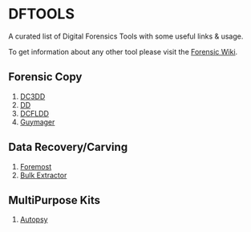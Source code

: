 # DFTOOLS
A curated list of Digital Forensics Tools with some useful links & usage.

To get information about any other tool please visit the [Forensic Wiki](https://forensicswiki.org).


## Forensic Copy
1. [DC3DD](./dc3dd.md)
2. [DD](https://wiki.archlinux.org/index.php/disk_cloning)
3. [DCFLDD](https://www.forensicswiki.org/wiki/Dcfldd)
4. [Guymager](./guymager.md)

## Data Recovery/Carving
1. [Foremost](./foremost.md)
2. [Bulk Extractor](./bulk_extractor)

## MultiPurpose Kits
1. [Autopsy](./autopsy.md)